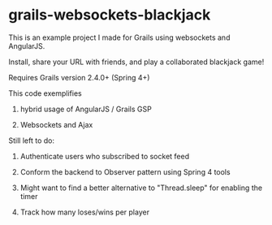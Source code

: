 grails-websockets-blackjack
===========================

This is an example project I made for Grails using websockets and AngularJS.

Install, share your URL with friends, and play a collaborated blackjack game!

Requires Grails version 2.4.0+ (Spring 4+)

This code exemplifies

1. hybrid usage of AngularJS / Grails GSP

2. Websockets and Ajax


Still left to do:

1. Authenticate users who subscribed to socket feed 
 
2. Conform the backend to Observer pattern using Spring 4 tools 

3. Might want to find a better alternative to "Thread.sleep" for enabling the timer 

4. Track how many loses/wins per player  
